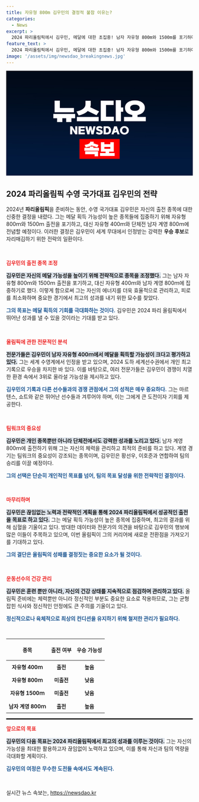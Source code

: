 ```yaml
---
title: 자유형 800m 김우민의 결정적 불참 이유는?
categories:
  - News
excerpt: >
  2024 파리올림픽에서 김우민, 메달에 대한 초집중! 남자 자유형 800m와 1500m를 포기하며 400m와 계영 800m에 전념한다고 밝혀. 메달 후보로 떠오르는 그의 전략이 주목받고 있다.
feature_text: >
  2024 파리올림픽에서 김우민, 메달에 대한 초집중! 남자 자유형 800m와 1500m를 포기하며 400m와 계영 800m에 전념한다고 밝혀. 메달 후보로 떠오르는 그의 전략이 주목받고 있다.
image: '/assets/img/newsdao_breakingnews.jpg'
---
```


<p><img src="/assets/img/newsdao_breakingnews.jpg" alt="bookingtag 속보" /></p>

<h2 data-ke-size="size26">2024 파리올림픽 수영 국가대표 김우민의 전략</h2>

<p data-ke-size="size16">2024년 <b>파리올림픽</b>을 준비하는 동안, 수영 국가대표 김우민은 자신의 출전 종목에 대한 신중한 결정을 내렸다. 그는 메달 획득 가능성이 높은 종목들에 집중하기 위해 자유형 800ｍ와 1500ｍ 출전을 포기하고, 대신 자유형 400ｍ와 단체전 남자 계영 800ｍ에 전념할 예정이다. 이러한 결정은 김우민이 세계 무대에서 인정받는 강력한 <b>우승 후보</b>로 자리매김하기 위한 전략의 일환이다.</p>

<p data-ke-size="size16">&nbsp;</p>

<p><b><span style="color: #ee2323;">김우민의 출전 종목 조정</span></b></p>

<p><b><span style="background-color: #21538527;">김우민은 자신의 메달 가능성을 높이기 위해 전략적으로 종목을 조정했다.</span></b> 그는 남자 자유형 800ｍ와 1500ｍ 출전을 포기하고, 대신 자유형 400ｍ와 남자 계영 800ｍ에 집중하기로 했다. 이렇게 함으로써 그는 자신의 에너지를 더욱 효율적으로 관리하고, 피로를 최소화하며 중요한 경기에서 최고의 성과를 내기 위한 묘수를 찾았다. </p>

<p><b><span style="color: #1a5490;">그의 목표는 메달 획득의 기회를 극대화하는 것이다.</span></b> 김우민은 2024 파리 올림픽에서 뛰어난 성과를 낼 수 있을 것이라는 기대를 받고 있다. </p>

<p data-ke-size="size16">&nbsp;</p>

<p><b><span style="color: #ee2323;">올림픽에 관한 전문적인 분석</span></b></p>

<p><b><span style="background-color: #21538527;">전문가들은 김우민이 남자 자유형 400ｍ에서 메달을 획득할 가능성이 크다고 평가하고 있다.</span></b> 그는 세계 수영계에서 인정을 받고 있으며, 2024 도하 세계선수권에서 개인 최고 기록으로 우승을 차지한 바 있다. 이를 바탕으로, 여러 전문가들은 김우민이 경쟁이 치열한 환경 속에서 3위로 올라설 가능성을 제시하고 있다. </p>

<p><b><span style="color: #1a5490;">김우민의 기록과 다른 선수들과의 경쟁 관점에서 그의 성적은 매우 중요하다.</span></b> 그는 마르텐스, 쇼트와 같은 뛰어난 선수들과 겨루어야 하며, 이는 그에게 큰 도전이자 기회를 제공한다. </p>

<p data-ke-size="size16">&nbsp;</p>

<p><b><span style="color: #ee2323;">팀워크의 중요성</span></b></p>

<p><b><span style="background-color: #21538527;">김우민은 개인 종목뿐만 아니라 단체전에서도 강력한 성과를 노리고 있다.</span></b> 남자 계영 800ｍ에 출전하기 위해 그는 자신의 체력을 관리하고 최적의 준비를 하고 있다. 계영 경기는 팀워크의 중요성이 강조되는 종목이며, 김우민은 황선우, 이호준과 연합하여 팀의 승리를 이끌 예정이다. </p>

<p><b><span style="color: #1a5490;">그의 선택은 단순히 개인적인 목표를 넘어, 팀의 목표 달성을 위한 전략적인 결정이다.</span></b> </p>

<p data-ke-size="size16">&nbsp;</p>

<p><b><span style="color: #ee2323;">마무리하며</span></b></p>

<p><b><span style="background-color: #21538527;">김우민은 끊임없는 노력과 전략적인 계획을 통해 2024 파리올림픽에서 성공적인 출전을 목표로 하고 있다.</span></b> 그는 메달 획득 가능성이 높은 종목에 집중하며, 최고의 결과를 위해 심혈을 기울이고 있다. 방대한 데이터와 전문가의 의견을 바탕으로 김우민의 행보에 많은 이들이 주목하고 있으며, 이번 올림픽이 그의 커리어에 새로운 전환점을 가져오기를 기대하고 있다. </p>

<p><b><span style="color: #1a5490;">그의 결단은 올림픽의 성패를 결정짓는 중요한 요소가 될 것이다.</span></b> </p>

<p data-ke-size="size16">&nbsp;</p>

<p><b><span style="color: #ee2323;">운동선수의 건강 관리</span></b></p>

<p><b><span style="background-color: #21538527;">김우민은 훈련 뿐만 아니라, 자신의 건강 상태를 지속적으로 점검하며 관리하고 있다.</span></b> 올림픽 준비에는 체력뿐만 아니라 정신적인 부분도 중요한 요소로 작용하므로, 그는 균형 잡힌 식사와 정신적인 안정에도 큰 주의를 기울이고 있다. </p>

<p><b><span style="color: #1a5490;">정신적으로나 육체적으로 최상의 컨디션을 유지하기 위해 철저한 관리가 필요하다.</span></b> </p>

<p data-ke-size="size16">&nbsp;</p>

<table style="width: 100%; border-collapse: collapse;">
  <thead>
    <tr>
      <th style="text-align: center; height: 50px;">종목</th>
      <th style="text-align: center; height: 50px;">출전 여부</th>
      <th style="text-align: center; height: 50px;">우승 가능성</th>
    </tr>
  </thead>
  <tbody>
    <tr>
      <td style="text-align: center; height: 30px;"><b>자유형 400ｍ</b></td>
      <td style="text-align: center; height: 30px;"><b>출전</b></td>
      <td style="text-align: center; height: 30px;"><b>높음</b></td>
    </tr>
    <tr>
      <td style="text-align: center; height: 30px;"><b>자유형 800ｍ</b></td>
      <td style="text-align: center; height: 30px;"><b>미출전</b></td>
      <td style="text-align: center; height: 30px;"><b>낮음</b></td>
    </tr>
    <tr>
      <td style="text-align: center; height: 30px;"><b>자유형 1500ｍ</b></td>
      <td style="text-align: center; height: 30px;"><b>미출전</b></td>
      <td style="text-align: center; height: 30px;"><b>낮음</b></td>
    </tr>
    <tr>
      <td style="text-align: center; height: 30px;"><b>남자 계영 800ｍ</b></td>
      <td style="text-align: center; height: 30px;"><b>출전</b></td>
      <td style="text-align: center; height: 30px;"><b>높음</b></td>
    </tr>
  </tbody>
</table>

<hr style="border: 1px solid #000000;"/> 

<p><b><span style="color: #ee2323;">앞으로의 목표</span></b></p>

<p><b><span style="background-color: #21538527;">김우민의 다음 목표는 2024 파리올림픽에서 최고의 성과를 이루는 것이다.</span></b> 그는 자신의 가능성을 최대한 활용하고자 끊임없이 노력하고 있으며, 이를 통해 자신과 팀의 역량을 극대화할 계획이다. </p>

<p><b><span style="color: #1a5490;">김우민의 여정은 무수한 도전들 속에서도 계속된다.</span></b> </p>

<p data-ke-size="size16">&nbsp;</p>
실시간 뉴스 속보는, <a href="https://newsdao.kr" rel="dofollow">https://newsdao.kr</a>


